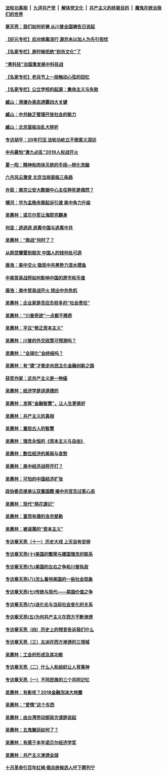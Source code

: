 ####  [法轮功真相](../../../../basic/blob/master/README.md?t=06251031) &nbsp;|&nbsp; [九评共产党](../../../../9ping.md/blob/master/README.md?t=06251031) &nbsp;|&nbsp; [解体党文化](../../../../jtdwh.md/blob/master/README.md?t=06251031)  &nbsp;|&nbsp; [共产主义的终极目的](../../../../gczydzjmd.md/blob/master/README.md?t=06251031) &nbsp;|&nbsp; [魔鬼在统治我们的世界](../../../../mgztzwmdsj.md/blob/master/README.md?t=06251031) 

#### [章天亮：我们如何祈祷 从川普全国祷告日说起](../pages/nsc423/n11944627.md?t=06251031) 

#### [【纪元专栏】应对病毒流行 渥京未以加人为先引担忧](../pages/nsc423/n11875714.md?t=06251031) 

#### [【名家专栏】是时候拒绝“封杀文化”了](../pages/nsc423/n11814093.md?t=06251031) 

#### [“黑科技”治国激发美中科技战](../pages/nsc423/n11638056.md?t=06251031) 

#### [【名家专栏】老兵节上一段触动心弦的回忆](../pages/nsc423/n11646016.md?t=06251031) 

#### [【名家专栏】公立学校的起源：集体主义与失败](../pages/nsc423/n11601833.md?t=06251031) 

#### [臧山：港澳办表态透露四大关键](../pages/nsc423/n11421628.md?t=06251031) 

#### [臧山：中共缺乏管理开放社会的能力](../pages/nsc423/n11407457.md?t=06251031) 

#### [臧山：北京面临治乱大转折](../pages/nsc423/n11406895.md?t=06251031) 

#### [专访胡平：20年打压 法轮功屹立不倒意义深远](../pages/nsc423/n11398800.md?t=06251031) 

#### [中共最怕“逢九必乱”2019人权战开火](../pages/nsc423/n11385248.md?t=06251031) 

#### [夏一阳：精神和肉体灭绝的手段—转化洗脑](../pages/nsc423/n11368250.md?t=06251031) 

#### [六月风云激变 北京当局面临三条路](../pages/nsc423/n11313668.md?t=06251031) 

#### [许茹：南京公安大数据中心主任猝死是偶然？](../pages/nsc423/n11064744.md?t=06251031) 

#### [横河：华为孟晚舟案起诉引渡 美中角力升级](../pages/nsc423/n11027230.md?t=06251031) 

#### [吴惠林：诺贝尔奖让海耶克翻身](../pages/nsc423/n10890049.md?t=06251031) 

#### [何坚：逃逃逃 逃离中国与逃离中共](../pages/nsc423/n10592891.md?t=06251031) 

#### [吴惠林：“商战”何时了？](../pages/nsc423/n10573558.md?t=06251031) 

#### [从网贷爆雷到股灾 中国人的钱何处可逃](../pages/nsc423/n10572800.md?t=06251031) 

#### [唐浩：美中交火 隐现中共黑势力混水摸鱼](../pages/nsc423/n10544040.md?t=06251031) 

#### [中美贸易战将如何影响中国的房市和币值](../pages/nsc423/n10543697.md?t=06251031) 

#### [唐浩：美中贸易战开火 烧出中共危机](../pages/nsc423/n10540126.md?t=06251031) 

#### [吴惠林：企业家是否应负较多的“社会责任”](../pages/nsc423/n10535022.md?t=06251031) 

#### [吴惠林：“川普奇迹”一点都不稀奇](../pages/nsc423/n10512808.md?t=06251031) 

#### [吴惠林：平议“修正资本主义”](../pages/nsc423/n10495724.md?t=06251031) 

#### [吴惠林：川普的外交政策可预测吗？](../pages/nsc423/n10462387.md?t=06251031) 

#### [吴惠林：“全球化”会终结吗？](../pages/nsc423/n10452838.md?t=06251031) 

#### [吴惠林：有“德”才能走向民主化金融创新之路](../pages/nsc423/n10432292.md?t=06251031) 

#### [获奖作家：这共产主义是一种癌](../pages/nsc423/n10431541.md?t=06251031) 

#### [吴惠林：经济学是讲道德的](../pages/nsc423/n10398014.md?t=06251031) 

#### [吴惠林：发挥“金融智慧”，让人生更美好](../pages/nsc423/n10375019.md?t=06251031) 

#### [吴惠林：共产主义的真相](../pages/nsc423/n10351394.md?t=06251031) 

#### [吴惠林：重拾古人的智慧](../pages/nsc423/n10337691.md?t=06251031) 

#### [吴惠林：理念永恒的《资本主义与自由》](../pages/nsc423/n10316274.md?t=06251031) 

#### [吴惠林：数位经济的美丽与哀愁](../pages/nsc423/n10292946.md?t=06251031) 

#### [吴惠林：美中经济战将开打？](../pages/nsc423/n10258825.md?t=06251031) 

#### [吴惠林：可怕的中国经济扩张](../pages/nsc423/n10219147.md?t=06251031) 

#### [政协委员提承认双重国籍 揭中共官员过客心态](../pages/nsc423/n10208809.md?t=06251031) 

#### [吴惠林：现代“桃花源记”](../pages/nsc423/n10185234.md?t=06251031) 

#### [吴惠林：富而有德的洛克斐勒](../pages/nsc423/n10142264.md?t=06251031) 

#### [吴惠林：被诬蔑的“资本主义”](../pages/nsc423/n10124816.md?t=06251031) 

#### [专访章天亮（十一）历史大戏 上天自有安排](../pages/nsc423/n10094905.md?t=06251031) 

#### [专访章天亮(十)美国的繁荣与建国理念的联系](../pages/nsc423/n10094899.md?t=06251031) 

#### [专访章天亮(九)美国的左右之争和川普执政](../pages/nsc423/n10094889.md?t=06251031) 

#### [专访章天亮(八)怎么看待美国的一些社会现象](../pages/nsc423/n10094857.md?t=06251031) 

#### [专访章天亮(七)传统与现代——美国价值之争](../pages/nsc423/n10093140.md?t=06251031) 

#### [专访章天亮(六)进化论与当前社会变化的关系](../pages/nsc423/n10092036.md?t=06251031) 

#### [专访章天亮(五)为何共产主义在西方不断渗透](../pages/nsc423/n10083620.md?t=06251031) 

#### [专访章天亮（四）历史上的预言告诉我们什么](../pages/nsc423/n10083606.md?t=06251031) 

#### [专访章天亮（三）左派在西方渗透的三领域](../pages/nsc423/n10081115.md?t=06251031) 

#### [吴惠林：工会的形成及其功能](../pages/nsc423/n10080633.md?t=06251031) 

#### [专访章天亮（二）什么人和组织让人背离神](../pages/nsc423/n10076637.md?t=06251031) 

#### [专访章天亮（一）不同民族的三个共同记忆](../pages/nsc423/n10074188.md?t=06251031) 

#### [吴惠林：有影呒？2018金融泡沫大地震](../pages/nsc423/n10040534.md?t=06251031) 

#### [吴惠林：“爱情”这个东西](../pages/nsc423/n10019423.md?t=06251031) 

#### [吴惠林：由台湾劳动部政次请辞说起](../pages/nsc423/n9979679.md?t=06251031) 

#### [吴惠林：五鬼搬运如何了？](../pages/nsc423/n9925338.md?t=06251031) 

#### [吴惠林：有感于本年诺贝尔经济学奖](../pages/nsc423/n9871883.md?t=06251031) 

#### [吴惠林：共产主义渗透全球](../pages/nsc423/n9812748.md?t=06251031) 

#### [十月革命引百年红祸 俄总统候选人吁下葬列宁](../pages/nsc423/n9810182.md?t=06251031) 

